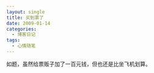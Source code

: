 ```yaml
---
layout: single
title: 买到票了
date: 2009-01-14
categories:
  - 博客日记
tags:
  - 心情随笔
---
```


如题，虽然给票贩子加了一百元钱，但也还是比坐飞机划算。
